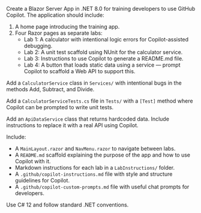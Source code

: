 Create a Blazor Server App in .NET 8.0 for training developers to use GitHub Copilot. The application should include:

1. A home page introducing the training app.
2. Four Razor pages as separate labs:
   - Lab 1: A calculator with intentional logic errors for Copilot-assisted debugging.
   - Lab 2: A unit test scaffold using NUnit for the calculator service.
   - Lab 3: Instructions to use Copilot to generate a README.md file.
   - Lab 4: A button that loads static data using a service — prompt Copilot to scaffold a Web API to support this.

Add a `CalculatorService` class in `Services/` with intentional bugs in the methods Add, Subtract, and Divide.

Add a `CalculatorServiceTests.cs` file in `Tests/` with a `[Test]` method where Copilot can be prompted to write unit tests.

Add an `ApiDataService` class that returns hardcoded data. Include instructions to replace it with a real API using Copilot.

Include:
- A `MainLayout.razor` and `NavMenu.razor` to navigate between labs.
- A `README.md` scaffold explaining the purpose of the app and how to use Copilot with it.
- Markdown instructions for each lab in a `LabInstructions/` folder.
- A `.github/copilot-instructions.md` file with style and structure guidelines for Copilot.
- A `.github/copilot-custom-prompts.md` file with useful chat prompts for developers.

Use C# 12 and follow standard .NET conventions.
